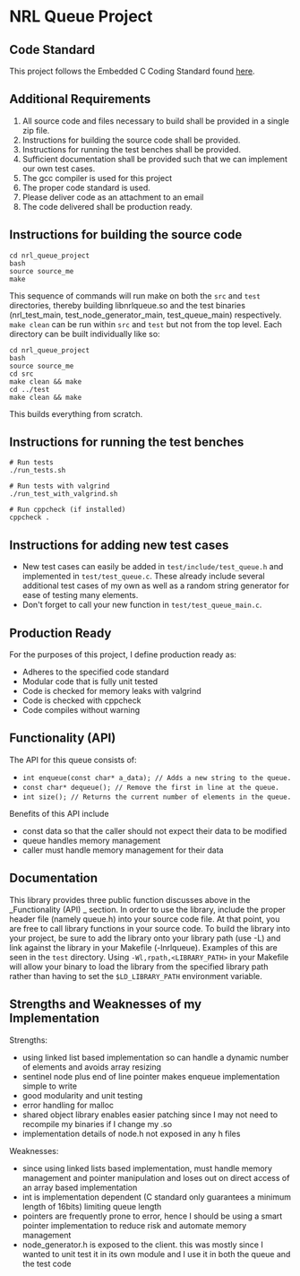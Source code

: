 # NRL Queue Project

## Code Standard
This project follows the Embedded C Coding Standard found [here](https://barrgroup.com/sites/default/files/barr_c_coding_standard_2018.pdf).

## Additional Requirements
1. All source code and files necessary to build shall be provided in a single zip file.
2. Instructions for building the source code shall be provided.
3. Instructions for running the test benches shall be provided.
4. Sufficient documentation shall be provided such that we can implement our own test cases.
5. The gcc compiler is used for this project
6. The proper code standard is used.
7. Please deliver code as an attachment to an email
8. The code delivered shall be production ready.


## Instructions for building the source code
```
cd nrl_queue_project
bash
source source_me
make
```
This sequence of commands will run make on both the `src` and `test` directories, thereby building libnrlqueue.so and the test binaries (nrl_test_main, test_node_generator_main, test_queue_main) respectively. `make clean` can be run within `src` and `test` but not from the top level. Each directory can be built individually like so:
```
cd nrl_queue_project
bash
source source_me
cd src
make clean && make
cd ../test
make clean && make
```
This builds everything from scratch.

## Instructions for running the test benches
```
# Run tests
./run_tests.sh

# Run tests with valgrind
./run_test_with_valgrind.sh

# Run cppcheck (if installed)
cppcheck .
```

## Instructions for adding new test cases
* New test cases can easily be added in `test/include/test_queue.h` and implemented in `test/test_queue.c`. These already include several additional test cases of my own as well as a random string generator for ease of testing many elements.
* Don't forget to call your new function in `test/test_queue_main.c`.

## Production Ready
For the purposes of this project, I define production ready as:
* Adheres to the specified code standard
* Modular code that is fully unit tested
* Code is checked for memory leaks with valgrind
* Code is checked with cppcheck
* Code compiles without warning

## Functionality (API)
The API for this queue consists of:
* `int enqueue(const char* a_data); // Adds a new string to the queue.`
* `const char* dequeue(); // Remove the first in line at the queue.`
* `int size(); // Returns the current number of elements in the queue.`

Benefits of this API include
* const data so that the caller should not expect their data to be modified
* queue handles memory management
* caller must handle memory management for their data

## Documentation
This library provides three public function discusses above in the _Functionality (API) _ section. In order to use the library, include the proper header file (namely queue.h) into your source code file. At that point, you are free to call library functions in your source code. To build the library into your project, be sure to add the library onto your library path (use -L) and link against the library in your Makefile (-lnrlqueue). Examples of this are seen in the `test` directory. Using `-Wl,rpath,<LIBRARY_PATH>` in your Makefile will allow your binary to load the library from the specified library path rather than having to set the `$LD_LIBRARY_PATH` environment variable.

## Strengths and Weaknesses of my Implementation
Strengths:
* using linked list based implementation so can handle a dynamic number of elements and avoids array resizing
* sentinel node plus end of line pointer makes enqueue implementation simple to write
* good modularity and unit testing
* error handling for malloc
* shared object library enables easier patching since I may not need to recompile my binaries if I change my .so
* implementation details of node.h not exposed in any h files

Weaknesses:
* since using linked lists based implementation, must handle memory management and pointer manipulation and loses out on direct access of an array based implementation
* int is implementation dependent (C standard only guarantees a minimum length of 16bits) limiting queue length
* pointers are frequently prone to error, hence I should be using a smart pointer implementation to reduce risk and automate memory management
* node_generator.h is exposed to the client. this was mostly since I wanted to unit test it in its own module and I use it in both the queue and
the test code

